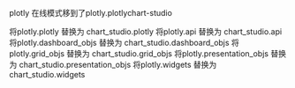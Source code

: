 plotly 在线模式移到了plotly.plotlychart-studio

将plotly.plotly 替换为 chart_studio.plotly
将plotly.api 替换为 chart_studio.api
将plotly.dashboard_objs 替换为 chart_studio.dashboard_objs
将plotly.grid_objs 替换为 chart_studio.grid_objs
将plotly.presentation_objs 替换为 chart_studio.presentation_objs
将plotly.widgets 替换为 chart_studio.widgets